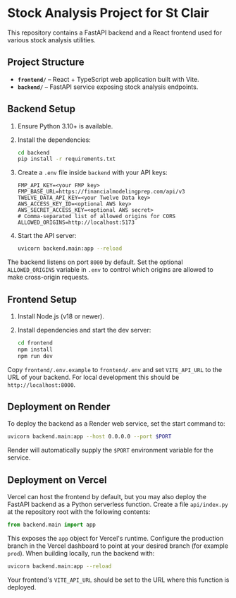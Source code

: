 # Stock Analysis Project for St Clair

This repository contains a FastAPI backend and a React frontend used for various stock analysis utilities.

## Project Structure

- **`frontend/`** – React + TypeScript web application built with Vite.
- **`backend/`** – FastAPI service exposing stock analysis endpoints.

## Backend Setup

1. Ensure Python 3.10+ is available.
2. Install the dependencies:

   ```bash
   cd backend
   pip install -r requirements.txt
   ```

3. Create a `.env` file inside `backend` with your API keys:

   ```
   FMP_API_KEY=<your FMP key>
   FMP_BASE_URL=https://financialmodelingprep.com/api/v3
   TWELVE_DATA_API_KEY=<your Twelve Data key>
   AWS_ACCESS_KEY_ID=<optional AWS key>
   AWS_SECRET_ACCESS_KEY=<optional AWS secret>
   # Comma-separated list of allowed origins for CORS
   ALLOWED_ORIGINS=http://localhost:5173
   ```

4. Start the API server:

   ```bash
   uvicorn backend.main:app --reload
   ```

The backend listens on port `8000` by default.
Set the optional `ALLOWED_ORIGINS` variable in `.env` to control which
origins are allowed to make cross-origin requests.

## Frontend Setup

1. Install Node.js (v18 or newer).
2. Install dependencies and start the dev server:

   ```bash
   cd frontend
   npm install
   npm run dev
   ```

Copy `frontend/.env.example` to `frontend/.env` and set `VITE_API_URL` to the URL of your backend. For local development this should be `http://localhost:8000`.

## Deployment on Render

To deploy the backend as a Render web service, set the start command to:

```bash
uvicorn backend.main:app --host 0.0.0.0 --port $PORT
```

Render will automatically supply the `$PORT` environment variable for the service.

## Deployment on Vercel

Vercel can host the frontend by default, but you may also deploy the FastAPI backend as a Python serverless function. Create a file `api/index.py` at the repository root with the following contents:

```python
from backend.main import app
```

This exposes the `app` object for Vercel's runtime. Configure the production branch in the Vercel dashboard to point at your desired branch (for example `prod`). When building locally, run the backend with:

```bash
uvicorn backend.main:app --reload
```

Your frontend's `VITE_API_URL` should be set to the URL where this function is deployed.
